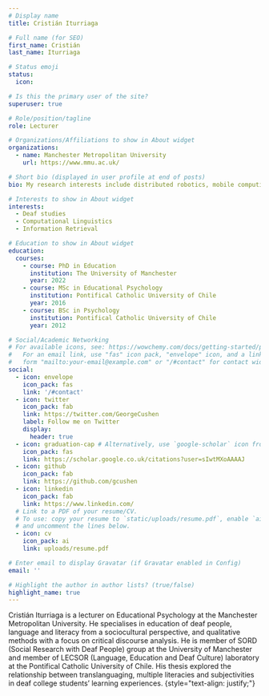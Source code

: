 ```yaml
---
# Display name
title: Cristián Iturriaga

# Full name (for SEO)
first_name: Cristián  
last_name: Iturriaga

# Status emoji
status:
  icon:

# Is this the primary user of the site?
superuser: true

# Role/position/tagline
role: Lecturer

# Organizations/Affiliations to show in About widget
organizations:
  - name: Manchester Metropolitan University
    url: https://www.mmu.ac.uk/

# Short bio (displayed in user profile at end of posts)
bio: My research interests include distributed robotics, mobile computing and programmable matter.

# Interests to show in About widget
interests:
  - Deaf studies
  - Computational Linguistics
  - Information Retrieval

# Education to show in About widget
education:
  courses:
    - course: PhD in Education
      institution: The University of Manchester
      year: 2022
    - course: MSc in Educational Psychology
      institution: Pontifical Catholic University of Chile
      year: 2016
    - course: BSc in Psychology
      institution: Pontifical Catholic University of Chile
      year: 2012

# Social/Academic Networking
# For available icons, see: https://wowchemy.com/docs/getting-started/page-builder/#icons
#   For an email link, use "fas" icon pack, "envelope" icon, and a link in the
#   form "mailto:your-email@example.com" or "/#contact" for contact widget.
social:
  - icon: envelope
    icon_pack: fas
    link: '/#contact'
  - icon: twitter
    icon_pack: fab
    link: https://twitter.com/GeorgeCushen
    label: Follow me on Twitter
    display:
      header: true
  - icon: graduation-cap # Alternatively, use `google-scholar` icon from `ai` icon pack
    icon_pack: fas
    link: https://scholar.google.co.uk/citations?user=sIwtMXoAAAAJ
  - icon: github
    icon_pack: fab
    link: https://github.com/gcushen
  - icon: linkedin
    icon_pack: fab
    link: https://www.linkedin.com/
  # Link to a PDF of your resume/CV.
  # To use: copy your resume to `static/uploads/resume.pdf`, enable `ai` icons in `params.yaml`,
  # and uncomment the lines below.
  - icon: cv
    icon_pack: ai
    link: uploads/resume.pdf

# Enter email to display Gravatar (if Gravatar enabled in Config)
email: ''

# Highlight the author in author lists? (true/false)
highlight_name: true
---
```


Cristián Iturriaga is a lecturer on Educational Psychology at the Manchester Metropolitan University.  He specialises in education of deaf people, language and literacy from a sociocultural perspective, and qualitative methods with a focus on critical discourse analysis. He is member of SORD (Social Research with Deaf People) group at the University of Manchester and member of LECSOR (Language, Education and Deaf Culture) laboratory at the Pontifical Catholic University of Chile. His thesis explored the relationship between translanguaging, multiple literacies and subjectivities in deaf college students’ learning experiences.
{style="text-align: justify;"}
